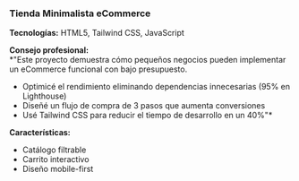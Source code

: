 ### Tienda Minimalista eCommerce

**Tecnologías:** HTML5, Tailwind CSS, JavaScript  

**Consejo profesional:**  
*"Este proyecto demuestra cómo pequeños negocios pueden implementar un eCommerce funcional con bajo presupuesto.  
- Optimicé el rendimiento eliminando dependencias innecesarias (95% en Lighthouse)  
- Diseñé un flujo de compra de 3 pasos que aumenta conversiones  
- Usé Tailwind CSS para reducir el tiempo de desarrollo en un 40%"*

**Características:**  
- Catálogo filtrable  
- Carrito interactivo  
- Diseño mobile-first  
